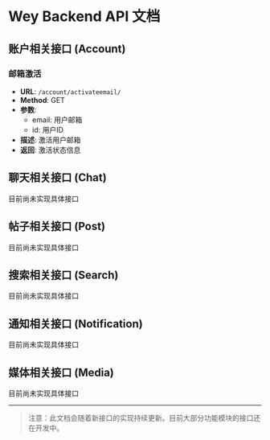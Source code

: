 # Wey Backend API 文档

## 账户相关接口 (Account)

### 邮箱激活
- **URL**: `/account/activateemail/`
- **Method**: GET
- **参数**:
  - email: 用户邮箱
  - id: 用户ID
- **描述**: 激活用户邮箱
- **返回**: 激活状态信息

## 聊天相关接口 (Chat)
目前尚未实现具体接口

## 帖子相关接口 (Post)
目前尚未实现具体接口

## 搜索相关接口 (Search)
目前尚未实现具体接口

## 通知相关接口 (Notification)
目前尚未实现具体接口

## 媒体相关接口 (Media)
目前尚未实现具体接口

---

> 注意：此文档会随着新接口的实现持续更新。目前大部分功能模块的接口还在开发中。 